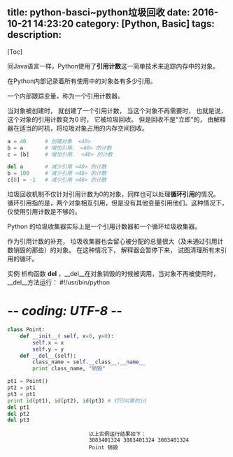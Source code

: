 title: python-basci~python垃圾回收
date: 2016-10-21 14:23:20
category: [Python, Basic]
tags:
description:
----
[Toc]



同Java语言一样，Python使用了**引用计数**这一简单技术来追踪内存中的对象。

在Python内部记录着所有使用中的对象各有多少引用。

一个内部跟踪变量，称为一个引用计数器。

当对象被创建时， 就创建了一个引用计数， 当这个对象不再需要时， 也就是说， 这个对象的引用计数变为0 时， 它被垃圾回收。
但是回收不是"立即"的， 由解释器在适当的时机，将垃圾对象占用的内存空间回收。
```python
a = 40      # 创建对象  <40>
b = a       # 增加引用， <40> 的计数
c = [b]     # 增加引用.  <40> 的计数

del a       # 减少引用 <40> 的计数
b = 100     # 减少引用 <40> 的计数
c[0] = -1   # 减少引用 <40> 的计数
```
垃圾回收机制不仅针对引用计数为0的对象，同样也可以处理**循环引用**的情况。  
循环引用指的是，两个对象相互引用，但是没有其他变量引用他们。这种情况下，仅使用引用计数是不够的。

Python 的垃圾收集器实际上是一个引用计数器和一个循环垃圾收集器。

作为引用计数的补充， 垃圾收集器也会留心被分配的总量很大（及未通过引用计数销毁的那些）的对象。
在这种情况下， 解释器会暂停下来， 试图清理所有未引用的循环。

实例
析构函数 __del__ ，__del__在对象销毁的时候被调用，当对象不再被使用时，__del__方法运行：
#!/usr/bin/python
# -*- coding: UTF-8 -*-

```python
class Point:
    def __init__( self, x=0, y=0):
        self.x = x
        self.y = y
    def __del__(self):
        class_name = self.__class__.__name__
        print class_name, "销毁"

pt1 = Point()
pt2 = pt1
pt3 = pt1
print id(pt1), id(pt2), id(pt3) # 打印对象的id
del pt1
del pt2
del pt3
```
                              以上实例运行结果如下：
                              3083401324 3083401324 3083401324
                              Point 销毁
